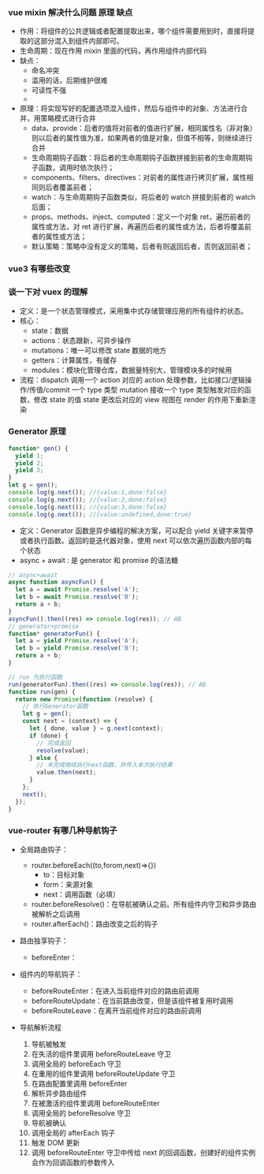 ### vue mixin 解决什么问题 原理 缺点

- 作用：将组件的公共逻辑或者配置提取出来，哪个组件需要用到时，直接将提取的这部分混入到组件内部即可。
- 生命周期：现在作用 mixin 里面的代码，再作用组件内部代码
- 缺点：
  - 命名冲突
  - 滥用的话，后期维护很难
  - 可读性不强
  -
- 原理：将实现写好的配置选项混入组件，然后与组件中的对象、方法进行合并，用策略模式进行合并
  - data、provide：后者的值将对前者的值进行扩展，相同属性名（非对象）则以后者的属性值为准，如果两者的值是对象，但值不相等，则继续进行合并
  - 生命周期钩子函数：将后者的生命周期钩子函数拼接到前者的生命周期钩子函数，调用时依次执行；
  - components、filters、directives：对前者的属性进行拷贝扩展，属性相同则后者覆盖前者；
  - watch：与生命周期钩子函数类似，将后者的 watch 拼接到前者的 watch 后面；
  - props、methods、inject、computed：定义一个对象 ret，遍历前者的属性或方法，对 ret 进行扩展，再遍历后者的属性或方法，后者将覆盖前者的属性或方法；
  - 默认策略：策略中没有定义的策略，后者有则返回后者，否则返回前者；

### vue3 有哪些改变

### 谈一下对 vuex 的理解

- 定义：是一个状态管理模式，采用集中式存储管理应用的所有组件的状态。
- 核心：
  - state：数据
  - actions：状态跟新，可异步操作
  - mutations：唯一可以修改 state 数据的地方
  - getters：计算属性，有缓存
  - modules：模块化管理仓库，数据量特别大，管理模块多的时候用
- 流程：dispatch 调用一个 action 对应的 action 处理参数，比如接口/逻辑操作/传值/commit 一个 type 类型
  mutation 接收一个 type 类型触发对应的函数，修改 state 的值 state 更改后对应的 view 视图在 render 的作用下重新渲染

### Generator 原理

```js
function* gen() {
  yield 1;
  yield 2;
  yield 3;
}
let g = gen();
console.log(g.next()); //{value:1,done:false}
console.log(g.next()); //{value:2,done:false}
console.log(g.next()); //{value:3,done:false}
console.log(g.next()); //{value:undefined,done:true}
```

- 定义：Generator 函数是异步编程的解决方案，可以配合 yield 关键字来暂停或者执行函数。返回的是迭代器对象，使用 next 可以依次遍历函数内部的每个状态
- async + await : 是 generator 和 promise 的语法糖

```js
// async+await
async function asyncFun() {
  let a = await Promise.resolve('A');
  let b = await Promise.resolve('B');
  return a + b;
}
asyncFun().then((res) => console.log(res)); // AB
// generator+promise
function* generatorFun() {
  let a = yield Promise.resolve('A');
  let b = yield Promise.resolve('B');
  return a + b;
}

// run 为执行函数
run(generatorFun).then((res) => console.log(res)); // AB
function run(gen) {
  return new Promise(function (resolve) {
    // 执行Generator函数
    let g = gen();
    const next = (context) => {
      let { done, value } = g.next(context);
      if (done) {
        // 完成返回
        resolve(value);
      } else {
        // 未完成继续执行next函数，并传入本次执行结果
        value.then(next);
      }
    };
    next();
  });
}
```

### vue-router 有哪几种导航钩子

- 全局路由钩子：
  - router.beforeEach((to,forom,next)=>{})
    - to：目标对象
    - form：来源对象
    - next：调用函数（必填）
  - router.beforeResolve()：在导航被确认之前。所有组件内守卫和异步路由被解析之后调用
  - router.afterEach()：路由改变之后的钩子
- 路由独享钩子：
  - beforeEnter：
- 组件内的导航钩子：

  - beforeRouteEnter：在进入当前组件对应的路由前调用
  - beforeRouteUpdate：在当前路由改变，但是该组件被复用时调用
  - beforeRouteLeave：在离开当前组件对应的路由前调用

- 导航解析流程
  1. 导航被触发
  2. 在失活的组件里调用 beforeRouteLeave 守卫
  3. 调用全局的 beforeEach 守卫
  4. 在重用的组件里调用 beforeRouteUpdate 守卫
  5. 在路由配置里调用 beforeEnter
  6. 解析异步路由组件
  7. 在被激活的组件里调用 beforeRouteEnter
  8. 调用全局的 beforeResolve 守卫
  9. 导航被确认
  10. 调用全局的 afterEach 钩子
  11. 触发 DOM 更新
  12. 调用 beforeRouteEnter 守卫中传给 next 的回调函数，创建好的组件实例会作为回调函数的参数传入
